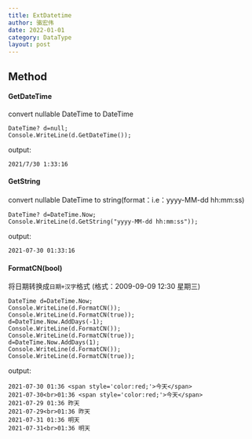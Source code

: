 ```yaml
---
title: ExtDatetime
author: 骆宏伟
date: 2022-01-01
category: DataType
layout: post
---
```


## Method

#### GetDateTime
convert nullable DateTime to DateTime
```
DateTime? d=null;
Console.WriteLine(d.GetDateTime());
```
output:
```
2021/7/30 1:33:16
```

#### GetString
convert nullable DateTime to string(format：i.e：yyyy-MM-dd hh:mm:ss)
```
DateTime? d=DateTime.Now;
Console.WriteLine(d.GetString("yyyy-MM-dd hh:mm:ss"));
```
output:
```
2021-07-30 01:33:16
```

#### FormatCN(bool)
将日期转换成`日期+汉字`格式 (格式：2009-09-09 12:30 星期三)
```
DateTime d=DateTime.Now;
Console.WriteLine(d.FormatCN());
Console.WriteLine(d.FormatCN(true));
d=DateTime.Now.AddDays(-1);
Console.WriteLine(d.FormatCN());
Console.WriteLine(d.FormatCN(true));
d=DateTime.Now.AddDays(1);
Console.WriteLine(d.FormatCN());
Console.WriteLine(d.FormatCN(true));
```
output:
```
2021-07-30 01:36 <span style='color:red;'>今天</span>
2021-07-30<br>01:36 <span style='color:red;'>今天</span>
2021-07-29 01:36 昨天
2021-07-29<br>01:36 昨天
2021-07-31 01:36 明天
2021-07-31<br>01:36 明天
```
